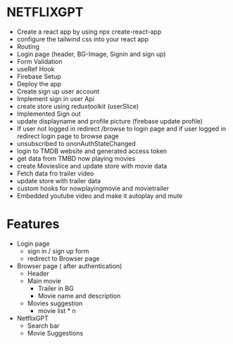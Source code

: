 # NETFLIXGPT 

- Create a react app by using npx create-react-app 
- configure the tailwind css into your react app 
- Routing
- Login page (header, BG-Image, Signin and sign up)
- Form Validation 
- useRef Hook
- Firebase Setup
- Deploy the app 
- Create sign up user account
- Implement sign in user Api 
- create store using reduxtoolkit (userSlice)
- Implemented Sign out
- update displayname and profile picture (firebase update profile)
- If user not logged in redirect /browse to login page and if user logged in redirect login page to browse page
- unsubscribed to ononAuthStateChanged 
- login to TMDB website and generated access token 
- get data from TMBD now playing movies 
- create Movieslice and update store with movie data
- Fetch data fro trailer video 
- update store with trailer data
- custom hooks for nowplayingmovie and movietrailer 
- Embedded youtube video and make it autoplay and mute




# Features 

- Login page
    - sign in / sign up form 
    - redirect  to Browser page 
- Browser page ( after authentication)
    - Header 
    - Main movie
      - Trailer in BG
      - Movie name and description
    - Movies suggestion
      - movie list * n  
- NetflixGPT 
    - Search bar 
    - Movie Suggestions     